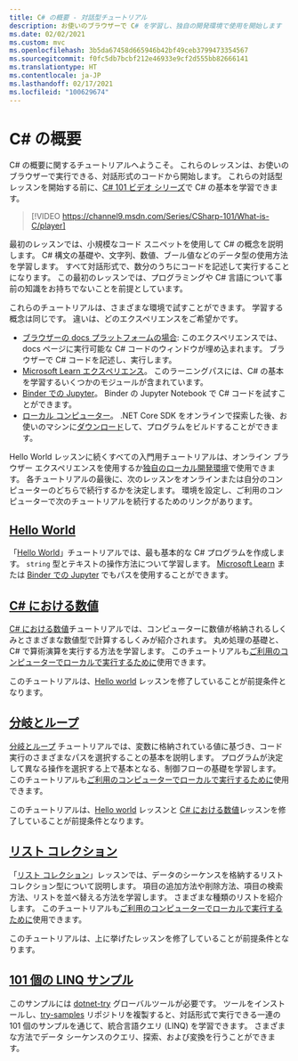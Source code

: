```yaml
---
title: C# の概要 - 対話型チュートリアル
description: お使いのブラウザーで C# を学習し、独自の開発環境で使用を開始します
ms.date: 02/02/2021
ms.custom: mvc
ms.openlocfilehash: 3b5da67458d665946b42bf49ceb3799473354567
ms.sourcegitcommit: f0fc5db7bcbf212e46933e9cf2d555bb82666141
ms.translationtype: HT
ms.contentlocale: ja-JP
ms.lasthandoff: 02/17/2021
ms.locfileid: "100629674"
---
```

# <a name="introduction-to-c"></a>C\# の概要

C# の概要に関するチュートリアルへようこそ。 これらのレッスンは、お使いのブラウザーで実行できる、対話形式のコードから開始します。 これらの対話型レッスンを開始する前に、[C# 101 ビデオ シリーズ](https://aka.ms/dotnet3-csharp)で C# の基本を学習できます。

<!--markdownlint-disable MD034 -->
> [!VIDEO https://channel9.msdn.com/Series/CSharp-101/What-is-C/player]

最初のレッスンでは、小規模なコード スニペットを使用して C# の概念を説明します。 C# 構文の基礎や、文字列、数値、ブール値などのデータ型の使用方法を学習します。 すべて対話形式で、数分のうちにコードを記述して実行することになります。 この最初のレッスンでは、プログラミングや C# 言語について事前の知識をお持ちでないことを前提としています。

これらのチュートリアルは、さまざまな環境で試すことができます。 学習する概念は同じです。 違いは、どのエクスペリエンスをご希望かです。

- [ブラウザーの docs プラットフォームの場合](hello-world.yml): このエクスペリエンスでは、docs ページに実行可能な C# コードのウィンドウが埋め込まれます。 ブラウザーで C# コードを記述し、実行します。
- [Microsoft Learn エクスペリエンス](/learn/paths/csharp-first-steps/)。 このラーニングパスには、C# の基本を学習するいくつかのモジュールが含まれています。
- [Binder での Jupyter](https://mybinder.org/v2/gh/dotnet/try-samples/master?filepath=hello-csharp%2Fhello-world.ipynb)。 Binder の Jupyter Notebook で C# コードを試すことができます。
- [ローカル コンピューター](numbers-in-csharp-local.md)。 .NET Core SDK をオンラインで探索した後、お使いのマシンに[ダウンロード](https://dotnet.microsoft.com/download)して、プログラムをビルドすることができます。

Hello World レッスンに続くすべての入門用チュートリアルは、オンライン ブラウザー エクスペリエンスを使用するか[独自のローカル開発環境](local-environment.md)で使用できます。 各チュートリアルの最後に、次のレッスンをオンラインまたは自分のコンピューターのどちらで続行するかを決定します。 環境を設定し、ご利用のコンピューターで次のチュートリアルを続行するためのリンクがあります。

## <a name="hello-world"></a>[Hello World](hello-world.yml)

「[Hello World](hello-world.yml)」チュートリアルでは、最も基本的な C# プログラムを作成します。 `string` 型とテキストの操作方法について学習します。 [Microsoft Learn](/learn/paths/csharp-first-steps/) または [Binder での Jupyter](https://mybinder.org/v2/gh/dotnet/try-samples/master?filepath=hello-csharp%2Fhello-world.ipynb) でもパスを使用することができます。

## <a name="numbers-in-c"></a>[C# における数値](numbers-in-csharp.yml)

[C# における数値](numbers-in-csharp.yml)チュートリアルでは、コンピューターに数値が格納されるしくみとさまざまな数値型で計算するしくみが紹介されます。 丸め処理の基礎と、C# で算術演算を実行する方法を学習します。 このチュートリアルも[ご利用のコンピューターでローカルで実行するために](numbers-in-csharp-local.md)使用できます。

このチュートリアルは、[Hello world](hello-world.yml) レッスンを修了していることが前提条件となります。

## <a name="branches-and-loops"></a>[分岐とループ](branches-and-loops.yml)

[分岐とループ](branches-and-loops.yml) チュートリアルでは、変数に格納されている値に基づき、コード実行のさまざまなパスを選択することの基本を説明します。 プログラムが決定して異なる操作を選択する上で基本となる、制御フローの基礎を学習します。 このチュートリアルも[ご利用のコンピューターでローカルで実行するために](branches-and-loops-local.md)使用できます。

このチュートリアルは、[Hello world](hello-world.yml) レッスンと [C# における数値](numbers-in-csharp.yml)レッスンを修了していることが前提条件となります。

## <a name="list-collection"></a>[リスト コレクション](list-collection.yml)

「[リスト コレクション](list-collection.yml)」レッスンでは、データのシーケンスを格納するリスト コレクション型について説明します。 項目の追加方法や削除方法、項目の検索方法、リストを並べ替える方法を学習します。 さまざまな種類のリストを紹介します。 このチュートリアルも[ご利用のコンピューターでローカルで実行するために](arrays-and-collections.md)使用できます。

このチュートリアルは、上に挙げたレッスンを修了していることが前提条件となります。

## <a name="101-linq-samples"></a>[101 個の LINQ サンプル](https://github.com/dotnet/try-samples/tree/master/101-linq-samples)

このサンプルには [dotnet-try](https://github.com/dotnet/try/blob/main/README.md#setup) グローバルツールが必要です。 ツールをインストールし、[try-samples](https://github.com/dotnet/try-samples) リポジトリを複製すると、対話形式で実行できる一連の 101 個のサンプルを通じて、統合言語クエリ (LINQ) を学習できます。 さまざまな方法でデータ シーケンスのクエリ、探索、および変換を行うことができます。
